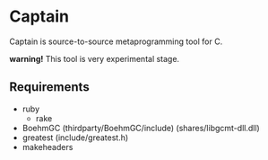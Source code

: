 
# Captain

Captain is source-to-source metaprogramming tool for C.

**warning!**
This tool is very experimental stage.

## Requirements
- ruby
    - rake
- BoehmGC (thirdparty/BoehmGC/include) (shares/libgcmt-dll.dll)
- greatest (include/greatest.h)
- makeheaders
